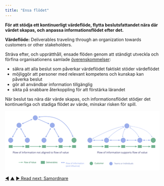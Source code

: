 ```yaml
---
title: "Ensa flödet"
---
```



<strong>För att stödja ett kontinuerligt värdeflöde, flytta beslutsfattandet nära där värdet skapas, och anpassa informationsflödet efter det.</strong>

**Värdeflöde:** Deliverables traveling through an organization towards customers or other stakeholders.

Sträva efter, och upprätthåll, ensade flöden genom att ständigt utveckla och förfina organisationens samlade <a href="#" class="tooltip" title="Överenskommelse: An agreed upon guideline, process, protocol or policy designed to guide the flow of value.">överenskommelser</a>:

- säkra att alla beslut som påverkar värdeflödet faktiskt stöder värdeflödet
- möjliggör att personer med relevant kompetens och kunskap kan påverka beslut
- gör all användbar information tillgänglig
- sikta på snabbare återkoppling för att förstärka lärandet

När beslut tas nära där värde skapas, och informationsflödet stödjer det kontinuerliga och stadiga flödet av värde, minskar risken för spill.

![Aligning the flow of information to support the flow of value](img/workflow-and-value/align-flow.png)

<div class="bottom-nav">
<a href="timebox-activities.html" title="Back to: Tidsbegränsa aktiviteter">◀</a> <a href="organizing-work.html" title="Up: Organisera arbete">▲</a> <a href="coordinator.html" title="Read next: Samordnare">▶ Read next: Samordnare</a>
</div>


<script type="text/javascript">
Mousetrap.bind('g n', function() {
    window.location.href = 'coordinator.html';
    return false;
});
</script>

